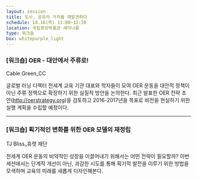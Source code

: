 ```yaml
---
layout: session
title: 도시, 공유의 가치를 재발견하다
schedule: 10.16(목) 11:00~12:30
location: 국립중앙박물관 세미나룸
type: 워크숍
box: whitepurple_light
---
```


### [워크숍] OER - 대안에서 주류로!

Cable Green_CC

글로벌 러닝 디렉터 전세계 교육 기관 대표와 학자들이 모여 OER 운동을 대안적 정책이 아닌 주류 정책으로 확장하기 위한 실질적 방안을 논의한다. 최근 발표한 OER 전략 초안(http://oerstrategy.org)을 검토하고 2016-2017년을 목표로 비전을 현실하기 위한 실행 계획을 수립할 예정이다.


---


### [워크숍] 획기적인 변화를 위한 OER 모델의 재정립

TJ Bliss_휴렛 재단

전세계 OER 운동의 비약적인 성장을 이끌어내기 위해서는 어떤 전략이 필요할까? 이번 세션에서는 단계적 개선이 아닌, 과감한 시도를 통해 획기적 발전을 이루기 위한 방법을 모색하며 교육의 미래를 새롭게 디자인해본다.
